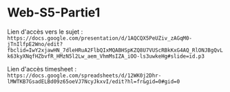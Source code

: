 # Web-S5-Partie1
Lien d'accès vers le sujet : `https://docs.google.com/presentation/d/1AQCQX5PeUZiv_zAGqM0-jTnIlfpE2Wno/edit?fbclid=IwY2xjawHN_7dleHRuA2FlbQIxMQABHSpKZQ8U7VUScRBkKxG4AQ_RlONJBgQvLk63kyXNqfHZbvfR_HMzN5l2Lw_aem_VhmMsIZA_iOO-ls3uwkeHg#slide=id.p3`

Lien d'accès timesheet : `https://docs.google.com/spreadsheets/d/12WK0j2Dhr-lMWTKB7GsadELBd09z65oeVJ7NcyJkxvI/edit?hl=fr&gid=0#gid=0`
